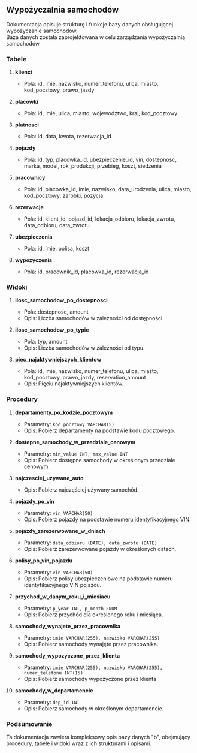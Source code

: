 ## **Wypożyczalnia samochodów**
Dokumentacja opisuje strukturę i funkcje bazy danych obsługującej wypożyczanie samochodów.  
Baza danych została zaprojektowana w celu zarządzania wypożyczalnią samochodów

### Tabele
1. **klienci**
   - Pola: id, imie, nazwisko, numer_telefonu, ulica, miasto, kod_pocztowy, prawo_jazdy  

2. **placowki**
   - Pola: id, imie, ulica, miasto, wojewodztwo, kraj, kod_pocztowy

3. **platnosci**
   - Pola: id, data, kwota, rezerwacja_id

4. **pojazdy**
   - Pola: id, typ, placowka_id, ubezpieczenie_id, vin, dostepnosc, marka, model, rok_produkcji, przebieg, koszt, siedzenia

5. **pracownicy**
   - Pola: id, placowka_id, imie, nazwisko, data_urodzenia, ulica, miasto, kod_pocztowy, zarobki, pozycja

6. **rezerwacje**
   - Pola: id, klient_id, pojazd_id, lokacja_odbioru, lokacja_zwrotu, data_odbioru, data_zwrotu

7. **ubezpieczenia**
    - Pola: id, imie, polisa, koszt

8. **wypozyczenia**
    - Pola: id, pracownik_id, placowka_id, rezerwacja_id

### Widoki
1. **ilosc_samochodow_po_dostepnosci**
   - Pola: dostepnosc, amount
   - Opis: Liczba samochodów w zależności od dostępności.

2. **ilosc_samochodow_po_typie**
   - Pola: typ, amount
   - Opis: Liczba samochodów w zależności od typu.

3. **piec_najaktywniejszych_klientow**
   - Pola: id, imie, nazwisko, numer_telefonu, ulica, miasto, kod_pocztowy, prawo_jazdy, reservation_amount
   - Opis: Pięciu najaktywniejszych klientów.

### Procedury
1. **departamenty_po_kodzie_pocztowym**
   - Parametry: `kod_pocztowy VARCHAR(5)`
   - Opis: Pobierz departamenty na podstawie kodu pocztowego.

2. **dostepne_samochody_w_przedziale_cenowym**
   - Parametry: `min_value INT, max_value INT`
   - Opis: Pobierz dostępne samochody w określonym przedziale cenowym.

3. **najczesciej_uzywane_auto**
   - Opis: Pobierz najczęściej używany samochód.

4. **pojazdy_po_vin**
   - Parametry: `vin VARCHAR(50)`
   - Opis: Pobierz pojazdy na podstawie numeru identyfikacyjnego VIN.

5. **pojazdy_zarezerwowane_w_dniach**
   - Parametry: `data_odbioru (DATE), data_zwrotu (DATE)`
   - Opis: Pobierz zarezerwowane pojazdy w określonych datach.

6. **polisy_po_vin_pojazdu**
   - Parametry: `vin VARCHAR(50)`
   - Opis: Pobierz polisy ubezpieczeniowe na podstawie numeru identyfikacyjnego VIN pojazdu.

7. **przychod_w_danym_roku_i_miesiacu**
   - Parametry: `p_year INT, p_month ENUM`
   - Opis: Pobierz przychód dla określonego roku i miesiąca.

8. **samochody_wynajete_przez_pracownika**
   - Parametry: `imie VARCHAR(255), nazwisko VARCHAR(255)`
   - Opis: Pobierz samochody wynajęte przez pracownika.

9. **samochody_wypozyczone_przez_klienta**
   - Parametry: `imie VARCHAR(255), nazwisko VARCHAR(255), numer_telefonu INT(15)`
   - Opis: Pobierz samochody wypożyczone przez klienta.

10. **samochody_w_departamencie**
    - Parametry: `dep_id INT`
    - Opis: Pobierz samochody w określonym departamencie.

### Podsumowanie
Ta dokumentacja zawiera kompleksowy opis bazy danych "b", obejmujący procedury, tabele i widoki wraz z ich strukturami i opisami.
